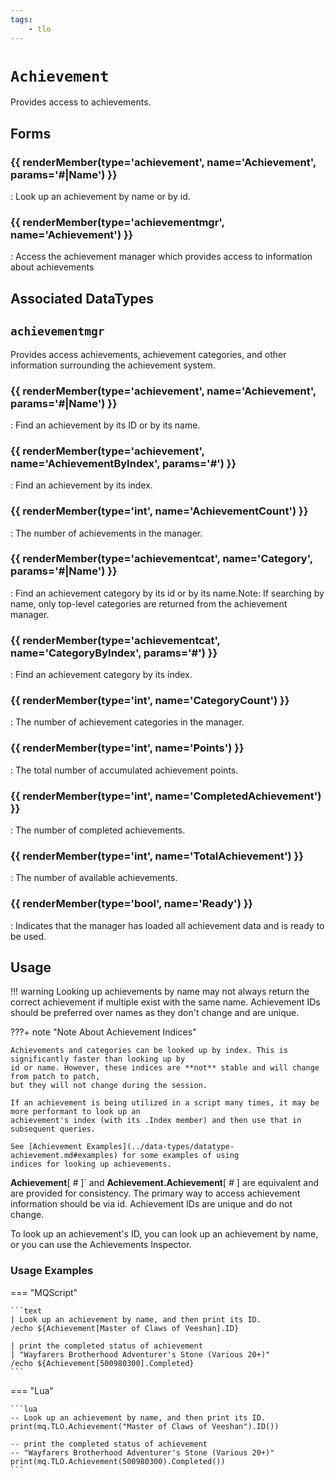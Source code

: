 ```yaml
---
tags:
    - tlo
---
```

# `Achievement`

Provides access to achievements.

## Forms

### {{ renderMember(type='achievement', name='Achievement', params='#|Name') }}

:   Look up an achievement by name or by id.

### {{ renderMember(type='achievementmgr', name='Achievement') }}

:   Access the achievement manager which provides access to information about achievements


## Associated DataTypes

## `achievementmgr`

Provides access achievements, achievement categories, and other information surrounding the achievement system.

### {{ renderMember(type='achievement', name='Achievement', params='#|Name') }}

:   Find an achievement by its ID or by its name.

### {{ renderMember(type='achievement', name='AchievementByIndex', params='#') }}

:   Find an achievement by its index.

### {{ renderMember(type='int', name='AchievementCount') }}

:   The number of achievements in the manager.

### {{ renderMember(type='achievementcat', name='Category', params='#|Name') }}

:   Find an achievement category by its id or by its name.Note: If searching by name, only top-level categories are returned from the achievement manager.

### {{ renderMember(type='achievementcat', name='CategoryByIndex', params='#') }}

:   Find an achievement category by its index.

### {{ renderMember(type='int', name='CategoryCount') }}

:   The number of achievement categories in the manager.

### {{ renderMember(type='int', name='Points') }}

:   The total number of accumulated achievement points.

### {{ renderMember(type='int', name='CompletedAchievement') }}

:   The number of completed achievements.

### {{ renderMember(type='int', name='TotalAchievement') }}

:   The number of available achievements.

### {{ renderMember(type='bool', name='Ready') }}

:   Indicates that the manager has loaded all achievement data and is ready to be used.



## Usage

!!! warning
    Looking up achievements by name may not always return the correct achievement if multiple exist with the same name. Achievement IDs should
    be preferred over names as they don't change and are unique.

???+ note "Note About Achievement Indices"

    Achievements and categories can be looked up by index. This is significantly faster than looking up by
    id or name. However, these indices are **not** stable and will change from patch to patch,
    but they will not change during the session.

    If an achievement is being utilized in a script many times, it may be more performant to look up an
    achievement's index (with its .Index member) and then use that in subsequent queries.

    See [Achievement Examples](../data-types/datatype-achievement.md#examples) for some examples of using
    indices for looking up achievements.


**Achievement**[ _#_ ]` and **Achievement.Achievement**[ _#_ ] are equivalent and are provided for consistency. The primary way to access achievement information should be via id. Achievement IDs are unique and do not change.

To look up an achievement's ID, you can look up an achievement by name, or you can use the Achievements Inspector.


### Usage Examples

=== "MQScript"

    ```text
    | Look up an achievement by name, and then print its ID.
    /echo ${Achievement[Master of Claws of Veeshan].ID}

    | print the completed status of achievement
    | "Wayfarers Brotherhood Adventurer's Stone (Various 20+)"
    /echo ${Achievement[500980300].Completed}
    ```

=== "Lua"

    ```lua
    -- Look up an achievement by name, and then print its ID.
    print(mq.TLO.Achievement("Master of Claws of Veeshan").ID())

    -- print the completed status of achievement
    -- "Wayfarers Brotherhood Adventurer's Stone (Various 20+)"
    print(mq.TLO.Achievement(500980300).Completed())
    ```

[int]: ../data-types/datatype-int.md
[bool]: ../data-types/datatype-bool.md
[achievement]: ../data-types/datatype-achievement.md
[achievementcat]: ../data-types/datatype-achievementcat.md
[achievementmgr]: #achievementmgr-type
